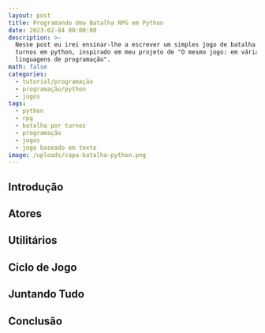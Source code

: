 ```yaml
---
layout: post
title: Programando Uma Batalha RPG em Python
date: 2023-02-04 00:00:00
description: >-
  Nesse post eu irei ensinar-lhe a escrever um simples jogo de batalha por
  turnos em python, inspirado em meu projeto de "O mesmo jogo: em várias
  linguagens de programação".
math: false
categories:
  - tutorial/programação
  - programação/python
  - jogos
tags:
  - python
  - rpg
  - batalha por turnos
  - programação
  - jogos
  - jogo baseado em texto
image: /uploads/capa-batalha-python.png
---
```

## Introdução

## Atores

## Utilitários

## Ciclo de Jogo

## Juntando Tudo 

## Conclusão